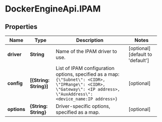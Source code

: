 # DockerEngineApi.IPAM

## Properties
Name | Type | Description | Notes
------------ | ------------- | ------------- | -------------
**driver** | **String** | Name of the IPAM driver to use. | [optional] [default to 'default']
**config** | **[{String: String}]** | List of IPAM configuration options, specified as a map:  ``` {\"Subnet\": <CIDR>, \"IPRange\": <CIDR>, \"Gateway\": <IP address>, \"AuxAddress\": <device_name:IP address>} ```  | [optional] 
**options** | **{String: String}** | Driver-specific options, specified as a map. | [optional] 


